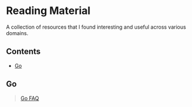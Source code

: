 # Reading Material

A collection of resources that I found interesting and useful across various domains.

## Contents

- [Go](#go)

## Go

> [Go FAQ](https://golang.org/doc/faq)
